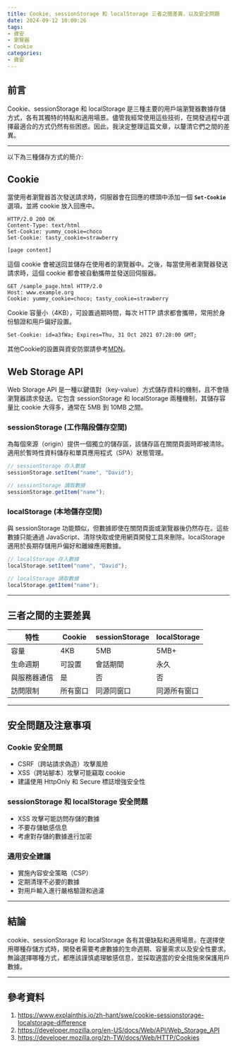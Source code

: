 ```yaml
---
title: Cookie, sessionStorage 和 localStorage 三者之間差異，以及安全問題
date: 2024-09-12 10:00:26
tags: 
- 資安
- 瀏覽器
- Cookie
categories:
- 資安
---
```

## 前言

Cookie、sessionStorage 和 localStorage 是三種主要的用戶端瀏覽器數據存儲方式，各有其獨特的特點和適用場景。儘管我經常使用這些技術，在開發過程中選擇最適合的方式仍然有些困惑。因此，我決定整理這篇文章，以釐清它們之間的差異。

---

以下為三種儲存方式的簡介:

## Cookie

當使用者瀏覽器首次發送請求時，伺服器會在回應的標頭中添加一個 **`Set-Cookie`** 選項，並將 cookie 放入回應中。

```
HTTP/2.0 200 OK
Content-Type: text/html
Set-Cookie: yummy_cookie=choco
Set-Cookie: tasty_cookie=strawberry

[page content]
```

這個 cookie 會被送回並儲存在使用者的瀏覽器中。之後，每當使用者瀏覽器發送請求時，這個 cookie 都會被自動攜帶並發送回伺服器。

```
GET /sample_page.html HTTP/2.0
Host: www.example.org
Cookie: yummy_cookie=choco; tasty_cookie=strawberry
```

Cookie 容量小（4KB），可設置過期時間，每次 HTTP 請求都會攜帶，常用於身份驗證和用戶偏好設置。

```
Set-Cookie: id=a3fWa; Expires=Thu, 31 Oct 2021 07:28:00 GMT;
```

其他Cookie的設置與資安防禦請參考[MDN](https://developer.mozilla.org/zh-TW/docs/Web/HTTP/Cookies)。

## **Web Storage API**

Web Storage API 是一種以鍵值對（key-value）方式儲存資料的機制，且不會隨瀏覽器請求發送。它包含 sessionStorage 和 localStorage 兩種機制，其儲存容量比 cookie 大得多，通常在 5MB 到 10MB 之間。

### sessionStorage (工作階段儲存空間)

為每個來源（origin）提供一個獨立的儲存區，該儲存區在關閉頁面時即被清除。適用於暫時性資料儲存和單頁應用程式（SPA）狀態管理。

```jsx
// sessionStorage 存入數據
sessionStorage.setItem("name", "David");

// sessionStorage 讀取數據
sessionStorage.getItem("name");
```

### localStorage (本地儲存空間)

與 sessionStorage 功能類似，但數據即使在關閉頁面或瀏覽器後仍然存在。這些數據只能通過 JavaScript、清除快取或使用網頁開發工具來刪除。localStorage 適用於長期存儲用戶偏好和離線應用數據。

```jsx
// localStorage 存入數據
localStorage.setItem("name", "David");

// localStorage 讀取數據
localStorage.getItem("name");
```

---

## 三者之間的主要差異

| 特性 | Cookie | sessionStorage | localStorage |
| --- | --- | --- | --- |
| 容量 | 4KB | 5MB | 5MB+ |
| 生命週期 | 可設置 | 會話期間 | 永久 |
| 與服務器通信 | 是 | 否 | 否 |
| 訪問限制 | 所有窗口 | 同源同窗口 | 同源所有窗口 |

---

## 安全問題及注意事項

### Cookie 安全問題

- CSRF（跨站請求偽造）攻擊風險
- XSS（跨站腳本）攻擊可能竊取 cookie
- 建議使用 HttpOnly 和 Secure 標誌增強安全性

### sessionStorage 和 localStorage 安全問題

- XSS 攻擊可能訪問存儲的數據
- 不要存儲敏感信息
- 考慮對存儲的數據進行加密

### 通用安全建議

- 實施內容安全策略（CSP）
- 定期清理不必要的數據
- 對用戶輸入進行嚴格驗證和過濾

---

## 結論

cookie、sessionStorage 和 localStorage 各有其優缺點和適用場景。在選擇使用哪種存儲方式時，開發者需要考慮數據的生命週期、容量需求以及安全性要求。無論選擇哪種方式，都應該謹慎處理敏感信息，並採取適當的安全措施來保護用戶數據。

---

## 參考資料

1. https://www.explainthis.io/zh-hant/swe/cookie-sessionstorage-localstorage-difference
2. https://developer.mozilla.org/en-US/docs/Web/API/Web_Storage_API
3. https://developer.mozilla.org/zh-TW/docs/Web/HTTP/Cookies